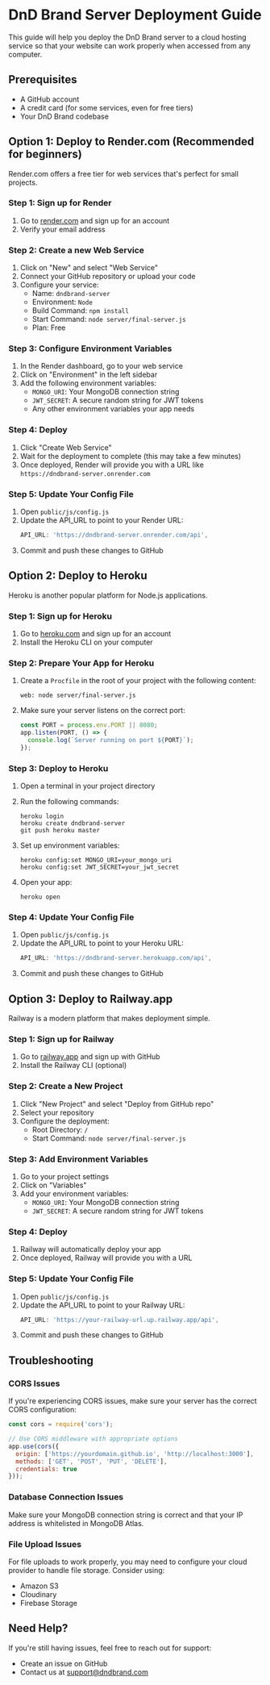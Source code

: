 # DnD Brand Server Deployment Guide

This guide will help you deploy the DnD Brand server to a cloud hosting service so that your website can work properly when accessed from any computer.

## Prerequisites

- A GitHub account
- A credit card (for some services, even for free tiers)
- Your DnD Brand codebase

## Option 1: Deploy to Render.com (Recommended for beginners)

Render.com offers a free tier for web services that's perfect for small projects.

### Step 1: Sign up for Render

1. Go to [render.com](https://render.com/) and sign up for an account
2. Verify your email address

### Step 2: Create a new Web Service

1. Click on "New" and select "Web Service"
2. Connect your GitHub repository or upload your code
3. Configure your service:
   - Name: `dndbrand-server`
   - Environment: `Node`
   - Build Command: `npm install`
   - Start Command: `node server/final-server.js`
   - Plan: Free

### Step 3: Configure Environment Variables

1. In the Render dashboard, go to your web service
2. Click on "Environment" in the left sidebar
3. Add the following environment variables:
   - `MONGO_URI`: Your MongoDB connection string
   - `JWT_SECRET`: A secure random string for JWT tokens
   - Any other environment variables your app needs

### Step 4: Deploy

1. Click "Create Web Service"
2. Wait for the deployment to complete (this may take a few minutes)
3. Once deployed, Render will provide you with a URL like `https://dndbrand-server.onrender.com`

### Step 5: Update Your Config File

1. Open `public/js/config.js`
2. Update the API_URL to point to your Render URL:
   ```javascript
   API_URL: 'https://dndbrand-server.onrender.com/api',
   ```
3. Commit and push these changes to GitHub

## Option 2: Deploy to Heroku

Heroku is another popular platform for Node.js applications.

### Step 1: Sign up for Heroku

1. Go to [heroku.com](https://heroku.com/) and sign up for an account
2. Install the Heroku CLI on your computer

### Step 2: Prepare Your App for Heroku

1. Create a `Procfile` in the root of your project with the following content:
   ```
   web: node server/final-server.js
   ```

2. Make sure your server listens on the correct port:
   ```javascript
   const PORT = process.env.PORT || 8080;
   app.listen(PORT, () => {
     console.log(`Server running on port ${PORT}`);
   });
   ```

### Step 3: Deploy to Heroku

1. Open a terminal in your project directory
2. Run the following commands:
   ```
   heroku login
   heroku create dndbrand-server
   git push heroku master
   ```

3. Set up environment variables:
   ```
   heroku config:set MONGO_URI=your_mongo_uri
   heroku config:set JWT_SECRET=your_jwt_secret
   ```

4. Open your app:
   ```
   heroku open
   ```

### Step 4: Update Your Config File

1. Open `public/js/config.js`
2. Update the API_URL to point to your Heroku URL:
   ```javascript
   API_URL: 'https://dndbrand-server.herokuapp.com/api',
   ```
3. Commit and push these changes to GitHub

## Option 3: Deploy to Railway.app

Railway is a modern platform that makes deployment simple.

### Step 1: Sign up for Railway

1. Go to [railway.app](https://railway.app/) and sign up with GitHub
2. Install the Railway CLI (optional)

### Step 2: Create a New Project

1. Click "New Project" and select "Deploy from GitHub repo"
2. Select your repository
3. Configure the deployment:
   - Root Directory: `/`
   - Start Command: `node server/final-server.js`

### Step 3: Add Environment Variables

1. Go to your project settings
2. Click on "Variables"
3. Add your environment variables:
   - `MONGO_URI`: Your MongoDB connection string
   - `JWT_SECRET`: A secure random string for JWT tokens

### Step 4: Deploy

1. Railway will automatically deploy your app
2. Once deployed, Railway will provide you with a URL

### Step 5: Update Your Config File

1. Open `public/js/config.js`
2. Update the API_URL to point to your Railway URL:
   ```javascript
   API_URL: 'https://your-railway-url.up.railway.app/api',
   ```
3. Commit and push these changes to GitHub

## Troubleshooting

### CORS Issues

If you're experiencing CORS issues, make sure your server has the correct CORS configuration:

```javascript
const cors = require('cors');

// Use CORS middleware with appropriate options
app.use(cors({
  origin: ['https://yourdomain.github.io', 'http://localhost:3000'],
  methods: ['GET', 'POST', 'PUT', 'DELETE'],
  credentials: true
}));
```

### Database Connection Issues

Make sure your MongoDB connection string is correct and that your IP address is whitelisted in MongoDB Atlas.

### File Upload Issues

For file uploads to work properly, you may need to configure your cloud provider to handle file storage. Consider using:

- Amazon S3
- Cloudinary
- Firebase Storage

## Need Help?

If you're still having issues, feel free to reach out for support:

- Create an issue on GitHub
- Contact us at support@dndbrand.com 